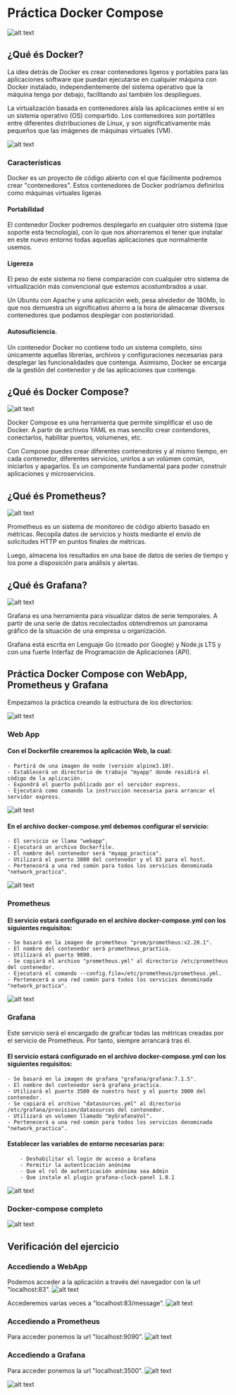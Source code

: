 # Práctica Docker Compose

![alt text](./img/banner.png)

## ¿Qué és Docker?

La idea detrás de Docker es crear contenedores ligeros y portables para las aplicaciones software que puedan ejecutarse en cualquier máquina con Docker instalado, independientemente del sistema operativo que la máquina tenga por debajo, facilitando así también los despliegues.

La virtualización basada en contenedores aísla las aplicaciones entre sí en un sistema operativo (OS) compartido. Los contenedores son portátiles entre diferentes distribuciones de Linux, y son significativamente más pequeños que las imágenes de máquinas virtuales (VM).

![alt text](./img/docker-vs-virtual-machines.png)

### Características 
Docker es un proyecto de código abierto con el que fácilmente podremos crear "contenedores". Estos contenedores de Docker podríamos definirlos como máquinas virtuales ligeras 

#### Portabilidad
El contenedor Docker podremos desplegarlo en cualquier otro sistema (que soporte esta tecnología), con lo que nos ahorraremos el tener que instalar en este nuevo entorno todas aquellas aplicaciones que normalmente usemos.

#### Ligereza
El peso de este sistema no tiene comparación con cualquier otro sistema de virtualización más convencional que estemos acostumbrados a usar.

Un Ubuntu con Apache y una aplicación web, pesa alrededor de 180Mb, lo que nos demuestra un significativo ahorro a la hora de almacenar diversos contenedores que podamos desplegar con posterioridad.

#### Autosuficiencia.
Un contenedor Docker no contiene todo un sistema completo, sino únicamente aquellas librerías, archivos y configuraciones necesarias para desplegar las funcionalidades que contenga. Asimismo, Docker se encarga de la gestión del contenedor y de las aplicaciones que contenga.

## ¿Qué és Docker Compose?

![alt text](./img/docker-compose.png)

Docker Compose es una herramienta que permite simplificar el uso de Docker. A partir de archivos YAML es mas sencillo crear contendores, conectarlos, habilitar puertos, volumenes, etc.

Con Compose puedes crear diferentes contenedores y al mismo tiempo, en cada contenedor, diferentes servicios, unirlos a un volúmen común, iniciarlos y apagarlos. Es un componente fundamental para poder construir aplicaciones y microservicios.


## ¿Qué és Prometheus?
![alt text](./img/prometheus.png)

Prometheus es un sistema de monitoreo de código abierto basado en métricas. Recopila datos de servicios y hosts mediante el envío de solicitudes HTTP en puntos finales de métricas.

Luego, almacena los resultados en una base de datos de series de tiempo y los pone a disposición para análisis y alertas.

## ¿Qué és Grafana?
![alt text](./img/grafana.png)

Grafana es una herramienta para visualizar datos de serie temporales. A partir de una serie de datos recolectados obtendremos un panorama gráfico de la situación de una empresa u organización.

Grafana está escrita en Lenguaje Go (creado por Google) y Node.js LTS y con una fuerte Interfaz de Programación de Aplicaciones (API).

## Práctica Docker Compose con WebApp, Prometheus y Grafana

Empezamos la práctica creando la estructura de los directorios:

![alt text](./img/directory.png)

### Web App

#### Con el Dockerfile crearemos la aplicación Web, la cual:
    - Partirá de una imagen de node (versión alpine3.10).
    - Establecerá un directorio de trabajo "myapp" donde residirá el código de la aplicación.
    - Expondrá el puerto publicado por el servidor express.
    - Ejecutará como comando la instrucción necesaria para arrancar el servidor express.

![alt text](./img/Dockerfile.png)

#### En el archivo docker-compose.yml debemos configurar el servicio:
    - El servicio se llama "webapp".
    - Ejecutará un archivo Dockerfile.
    - El nombre del contenedor será "myapp_practica".
    - Utilizará el puerto 3000 del contenedor y el 83 para el host.
    - Pertenecerá a una red común para todos los servicios denominada "network_practica".

![alt text](./img/composeapp.png)


### Prometheus

#### El servicio estará configurado en el archivo docker-compose.yml con los siguientes requisitos:
    - Se basará en la imagen de prometheus "prom/prometheus:v2.20.1".
    - El nombre del contenedor será prometheus_practica.
    - Utilizará el puerto 9090.
    - Se copiará el archivo "prometheus.yml" al directorio /etc/prometheus del contenedor.
    - Ejecutará el comando --config.file=/etc/prometheus/prometheus.yml.
    - Pertenecerá a una red común para todos los servicios denominada "network_practica".

![alt text](./img/composeprometheus.png)


### Grafana

Este servicio será el encargado de graficar todas las métricas creadas por el servicio de Prometheus. Por tanto, siempre arrancará tras él.
#### El servicio estará configurado en el archivo docker-compose.yml con los siguientes requisitos:
    - Se basará en la imagen de grafana "grafana/grafana:7.1.5".
    - El nombre del contenedor será grafana_practica.
    - Utilizará el puerto 3500 de nuestro host y el puerto 3000 del contenedor.
    - Se copiará el archivo "datasources.yml" al directorio /etc/grafana/provision/datasources del contenedor.
    - Utilizará un volumen llamado "myGrafanaVol".
    - Pertenecerá a una red común para todos los servicios denominada "network_practica".
#### Establecer las variables de entorno necesarias para:
        - Deshabilitar el login de acceso a Grafana
        - Permitir la autenticación anónima
        - Que el rol de autenticación anónima sea Admin
        - Que instale el plugin grafana-clock-panel 1.0.1

![alt text](./img/composegrafana.png)



### Docker-compose completo

![alt text](./img/dockercompose.png)


## Verificación del ejercicio

### Accediendo a WebApp
Podemos acceder a la aplicación a través del navegador con la url "localhost:83".
![alt text](./img/webapp.png)

Accederemos varias veces a "localhost:83/message".
![alt text](./img/webappmessage.png)

### Accediendo a Prometheus
Para acceder ponemos la url "localhost:9090".
![alt text](./img/prometheuslocalhost.png)


### Accediendo a Grafana
Para acceder ponemos la url "localhost:3500".
![alt text](./img/grafanahost.png)


![alt text](./img/grafanastat.png)
